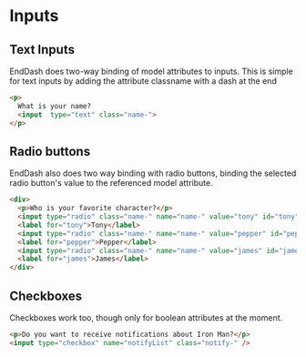 Inputs
======

## Text Inputs

EndDash does two-way binding of model attributes to inputs.  This is simple for
text inputs by adding the attribute classname with a dash at the end

```html
<p>
  What is your name?
  <input  type="text" class="name-">
</p>
```

## Radio buttons

EndDash also does two way binding with radio buttons, binding the selected radio
button's value to the referenced model attribute.

```html
<div>
  <p>Who is your favorite character?</p>
  <input type="radio" class="name-" name="name-" value="tony" id="tony"/>
  <label for="tony">Tony</label>
  <input type="radio" class="name-" name="name-" value="pepper" id="pepper"/>
  <label for="pepper">Pepper</label>
  <input type="radio" class="name-" name="name-" value="james" id="james"/>
  <label for="james">James</label>
</div>
```

## Checkboxes

Checkboxes work too, though only for boolean attributes at the moment.
```html
<p>Do you want to receive notifications about Iron Man?</p>
<input type="checkbox" name="notifyList" class="notify-" />
```